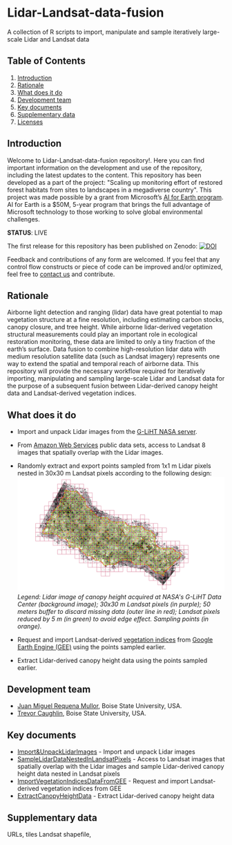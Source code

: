 # Lidar-Landsat-data-fusion
A collection of R scripts to import, manipulate and sample iteratively large-scale Lidar and Landsat data

## Table of Contents

1. [Introduction](#Introduction)<a name="Introduction"></a>
2. [Rationale](#Rationale)
3. [What does it do](#Learning_outcomes)
4. [Development team](#Development_team)
5. [Key documents](#Key_documents)
6. [Supplementary data](#Supplementary_data)
7. [Licenses](#Licenses)

## Introduction

Welcome to Lidar-Landsat-data-fusion repository!. Here you can find important information on the development and use of the repository, including the latest updates to the content. This repository has been developed as a part of the project: "Scaling up monitoring effort of restored forest habitats from sites to landscapes in a megadiverse country". This project was made possible by a grant from Microsoft’s [AI for Earth program](https://www.microsoft.com/en-us/ai/ai-for-earth). AI for Earth is a $50M, 5-year program that brings the full advantage of Microsoft technology to those working to solve global environmental challenges.

**STATUS**: LIVE

The first release for this repository has been published on Zenodo: [![DOI](https://zenodo.org/badge/DOI/10.5281/zenodo.1434288.svg)](https://doi.org/10.5281/zenodo.1434288)

Feedback and contributions of any form are welcomed. If you feel that any control flow constructs or piece of code can be improved and/or optimized, feel free to [contact us](https://github.com/jmrmcode) and contribute.

## Rationale <a name="Rationale"></a>

Airborne light detection and ranging (lidar) data have great potential to map vegetation structure at a fine resolution, including estimating carbon stocks, canopy closure, and tree height. While airborne lidar-derived vegetation structural measurements could play an important role in ecological restoration monitoring, these data are limited to only a tiny fraction of the earth’s surface. Data fusion to combine high-resolution lidar data with medium resolution satellite data (such as Landsat imagery) represents one way to extend the spatial and temporal reach of airborne data. This repository will provide the necessary workflow required for iteratively importing, manipulating and sampling large-scale Lidar and Landsat data for the purpose of a subsequent fusion between Lidar-derived canopy height data and Landsat-derived vegetation indices.

## What does it do<a name="Learning_outcomes"></a>

- Import and unpack Lidar images from the [G-LiHT NASA server](https://glihtdata.gsfc.nasa.gov/).
- From [Amazon Web Services](https://registry.opendata.aws/landsat-8/) public data sets, access to Landsat 8 images that spatially overlap with the Lidar images.
- Randomly extract and export points sampled from 1x1 m Lidar pixels nested in 30x30 m Landsat pixels according to the following design:
![Sampling design](https://github.com/jmrmcode/Lidar-Landsat-data-fusion/blob/master/general.png)
*Legend: Lidar image of canopy height acquired at NASA's G-LiHT Data Center (background image); 30x30 m Landsat pixels (in purple); 50 meters buffer to discard missing data (outer line in red); Landsat pixels reduced by 5 m (in green) to avoid edge effect. Sampling points (in orange).*

- Request and import Landsat-derived [vegetation indices](https://en.wikipedia.org/wiki/Vegetation_Index) from [Google Earth Engine (GEE)](https://earthengine.google.com/) using the points sampled earlier.
- Extract Lidar-derived canopy height data using the points sampled earlier.

## Development team <a name="Development_team"></a>

- [Juan Miguel Requena Mullor](https://github.com/jmrmcode), Boise State University, USA.
- [Trevor Caughlin](http://www.trevorcaughlin.com/), Boise State University, USA.

## Key documents<a name="Key_documents"></a>

- [Import&UnpackLidarImages](Import&UnpackLidarImages) - Import and unpack Lidar images
- [SampleLidarDataNestedInLandsatPixels](SampleLidarDataNestedInLandsatPixels) - Access to Landsat images that spatially overlap with the Lidar images and sample Lidar-derived canopy height data nested in Landsat pixels
- [ImportVegetationIndicesDataFromGEE](ImportVegetationIndicesDataFromGEE) - Request and import Landsat-derived vegetation indices from GEE
- [ExtractCanopyHeightData](ExtractCanopyHeightData) - Extract Lidar-derived canopy height data

## Supplementary data<a name="Supplementary_data"></a>

URLs, tiles Landsat shapefile, 
